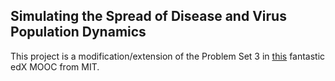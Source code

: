 ## Simulating the Spread of Disease and Virus Population Dynamics

This project is a modification/extension of the Problem Set 3 in [this](https://www.edx.org/course/introduction-computational-thinking-data-mitx-6-00-2x-7) fantastic edX MOOC from MIT.